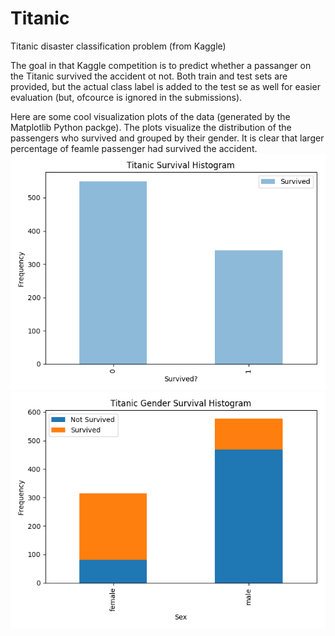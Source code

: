 # Titanic
Titanic disaster classification problem (from Kaggle)

The goal in that Kaggle competition is to predict whether a passanger on the Titanic survived the accident ot not.
Both train and test sets are provided, but the actual class label is added to the test se as well for easier evaluation (but, ofcource is ignored in the submissions).

Here are some cool visualization plots of the data (generated by the Matplotlib Python packge). The plots visualize the distribution of the passengers who survived and grouped by their gender. It is clear that larger percentage of feamle passenger had survived the accident.
![picture](Plots/Titanic_Survival_Hist.png)
![picture](Plots/Titanic_Gender_survival_Hist.png)
